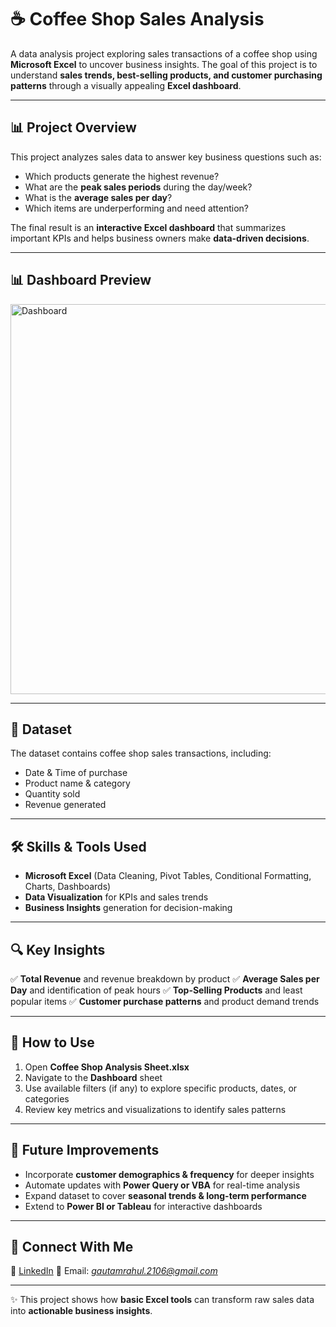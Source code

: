 

# ☕ Coffee Shop Sales Analysis

A data analysis project exploring sales transactions of a coffee shop using **Microsoft Excel** to uncover business insights.
The goal of this project is to understand **sales trends, best-selling products, and customer purchasing patterns** through a visually appealing **Excel dashboard**.

---

## 📊 Project Overview

This project analyzes sales data to answer key business questions such as:

* Which products generate the highest revenue?
* What are the **peak sales periods** during the day/week?
* What is the **average sales per day**?
* Which items are underperforming and need attention?

The final result is an **interactive Excel dashboard** that summarizes important KPIs and helps business owners make **data-driven decisions**.

---

## 📊 Dashboard Preview

<img width="1323" height="624" alt="Dashboard" src="https://github.com/user-attachments/assets/d1504d22-999e-4ad6-a9bc-80e52ba0697c" />



---

## 📂 Dataset

The dataset contains coffee shop sales transactions, including:

* Date & Time of purchase
* Product name & category
* Quantity sold
* Revenue generated

---

## 🛠 Skills & Tools Used

* **Microsoft Excel** (Data Cleaning, Pivot Tables, Conditional Formatting, Charts, Dashboards)
* **Data Visualization** for KPIs and sales trends
* **Business Insights** generation for decision-making

---

## 🔍 Key Insights

✅ **Total Revenue** and revenue breakdown by product
✅ **Average Sales per Day** and identification of peak hours
✅ **Top-Selling Products** and least popular items
✅ **Customer purchase patterns** and product demand trends

---


## 🚀 How to Use

1. Open **Coffee Shop Analysis Sheet.xlsx**
2. Navigate to the **Dashboard** sheet
3. Use available filters (if any) to explore specific products, dates, or categories
4. Review key metrics and visualizations to identify sales patterns

---

## 🔮 Future Improvements

* Incorporate **customer demographics & frequency** for deeper insights
* Automate updates with **Power Query or VBA** for real-time analysis
* Expand dataset to cover **seasonal trends & long-term performance**
* Extend to **Power BI or Tableau** for interactive dashboards

---

## 📢 Connect With Me

💼 [LinkedIn](https://www.linkedin.com/in/rahul-gautam-5981b5227)
📧 Email: *gautamrahul.2106@gmail.com*

---

✨ This project shows how **basic Excel tools** can transform raw sales data into **actionable business insights**.
